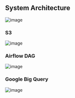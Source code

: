 ## System Architecture

![image](https://github.com/Pramita0410/food-delivery-data-analysis/assets/114774760/248ae756-3c1d-4792-9a0c-eeda38b02fb9)

### S3

![image](https://github.com/Pramita0410/food-delivery-data-analysis/assets/114774760/871f4d2f-a368-4206-ad4e-439865f4ab2f)

### Airflow DAG

![image](https://github.com/Pramita0410/food-delivery-data-analysis/assets/114774760/faffc78a-ca4c-42cc-97e5-c2b03237c7f4)

### Google Big Query

![image](https://github.com/Pramita0410/food-delivery-data-analysis/assets/114774760/d0383e7a-9e36-4a48-a94a-7cb82e27b6e4)

